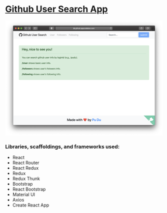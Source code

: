 # [Github User Search App](https://github.com/ipudu/github-user-search)

<div style="text-align:center; margin-bottom: 20px">
    <a href="https://github.appcodebox.com">
    <img src="./screenshot.png"/>
    </a>
</div>

### Libraries, scaffoldings, and frameworks used:

- React
- React Router
- React Redux
- Redux
- Redux Thunk
- Bootstrap
- React Bootstrap
- Material UI
- Axios
- Create React App
